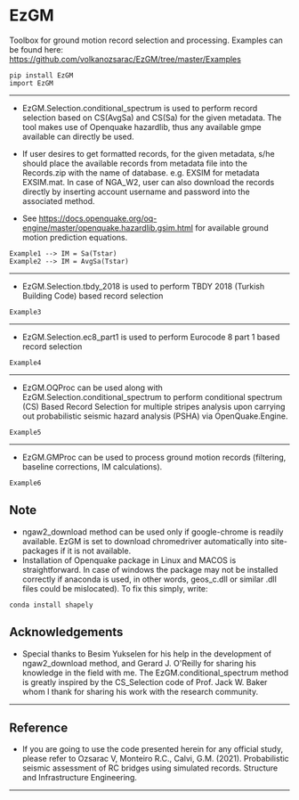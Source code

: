 # EzGM
Toolbox for ground motion record selection and processing. Examples can be found here: https://github.com/volkanozsarac/EzGM/tree/master/Examples

```
pip install EzGM
import EzGM
```
***

- EzGM.Selection.conditional_spectrum is used to perform record selection based on CS(AvgSa) and CS(Sa) for the given metadata. The tool makes use of Openquake hazardlib, thus any available gmpe available can directly be used.
- If user desires to get formatted records, for the given metadata, s/he should place the available records from metadata file into the Records.zip with the name of database.
e.g. EXSIM for metadata EXSIM.mat. In case of NGA_W2, user can also download the records directly by inserting account username and password into the associated method. 

- See https://docs.openquake.org/oq-engine/master/openquake.hazardlib.gsim.html for available ground motion prediction equations.

```
Example1 --> IM = Sa(Tstar)
Example2 --> IM = AvgSa(Tstar)
```
***

- EzGM.Selection.tbdy_2018 is used to perform TBDY 2018 (Turkish Building Code) based record selection
```
Example3
```
***

- EzGM.Selection.ec8_part1 is used to perform Eurocode 8 part 1 based record selection
```
Example4
```
***

- EzGM.OQProc can be used along with EzGM.Selection.conditional_spectrum to perform conditional spectrum (CS) Based Record Selection for multiple stripes analysis
upon carrying out probabilistic seismic hazard analysis (PSHA) via OpenQuake.Engine.
```
Example5
```
***

- EzGM.GMProc can be used to process ground motion records (filtering, baseline corrections, IM calculations).
```
Example6
```

## Note
- ngaw2_download method can be used only if google-chrome is readily available. EzGM is set to download chromedriver automatically into site-packages if it is not available.
- Installation of Openquake package in Linux and MACOS is straightforward. In case of windows the package may not be installed correctly if anaconda is used, in other words, geos_c.dll or similar .dll files could be mislocated). To fix this simply, write:
```
conda install shapely
```

## Acknowledgements
- Special thanks to Besim Yukselen for his help in the development of ngaw2_download method, and Gerard J. O'Reilly for sharing his knowledge in the field with me. The EzGM.conditional_spectrum method is greatly inspired by the CS_Selection code of Prof. Jack W. Baker whom I thank for sharing his work with the research community.
***

## Reference
- If you are going to use the code presented herein for any official study, please refer to 
Ozsarac V, Monteiro R.C., Calvi, G.M. (2021). Probabilistic seismic assessment of RC bridges using simulated records. Structure and Infrastructure Engineering.
***